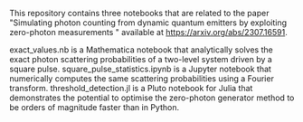 This repository contains three notebooks that are related to the paper "Simulating photon counting from dynamic quantum emitters by exploiting zero-photon measurements
" available at https://arxiv.org/abs/2307.16591.

exact_values.nb is a Mathematica notebook that analytically solves the exact photon scattering probabilities of a two-level system driven by a square pulse.
square_pulse_statistics.ipynb is a Jupyter notebook that numerically computes the same scattering probabilities using a Fourier transform.
threshold_detection.jl is a Pluto notebook for Julia that demonstrates the potential to optimise the zero-photon generator method to be orders of magnitude faster than in Python.
